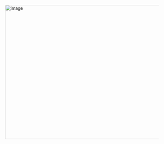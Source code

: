 <img width="1184" height="441" alt="image" src="https://github.com/user-attachments/assets/c236d044-7bcd-4072-b333-222fe8ca4a4e" />
